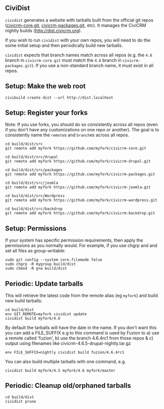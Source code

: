 ## CiviDist

`cividist` generates a website with tarballs built from the official git repos ([civicrm-core.git](https://github.com/civicrm/civicrm-core.git), [civicrm-packages.git](https://github.com/civicrm/civicrm-packages.git), etc). It manages the CiviCRM nightly builds (http://dist.civicrm.org).

If you wish to run `cividist` with your own repos, you will need to do the some initial setup and then periodically build new tarballs.

`cividist` expects that branch names match across all repos (e.g. the `4.6` branch in `civicrm-core.git` must match the `4.6` branch in `civicrm-packages.git`). If you use a non-standard branch name, it must exist in all repos.

## Setup: Make the web root

```
civibuild create dist --url http://dist.localhost
```

## Setup: Register your forks

Note: If you use forks, you should do so consistently across all repos (even if you don't
have any customizations on one repo or another). The goal is to consistently name the `remote`s
and `branch`es across all repos.

```
cd build/dist/src
git remote add myfork https://github.com/myfork/civicrm-core.git

cd build/dist/src/drupal
git remote add myfork https://github.com/myfork/civicrm-drupal.git

cd build/dist/src/packages
git remote add myfork https://github.com/myfork/civicrm-packages.git

cd build/dist/src/joomla
git remote add myfork https://github.com/myfork/civicrm-joomla.git

cd build/dist/src/Wordpress
git remote add myfork https://github.com/myfork/civicrm-wordpress.git

cd build/dist/src/backdrop
git remote add myfork https://github.com/myfork/civicrm-backdrop.git
```

## Setup: Permissions

If your system has specific permission requirements, then apply the permissions as you normally would. For example, if you use chgrp and and set all files as group-writable:

```
sudo git config --system core.filemode false
sudo chgrp -R mygroup build/dist
sudo chmod -R g+w build/dist
```

## Periodic: Update tarballs

This will retrieve the latest code from the remote alias (eg `myfork`) and build new build tarballs:

```
cd build/dist
env GIT_REMOTE=myfork cividist update 
cividist build myfork/4.6
```

By default the tarballs will have the date in the name. If you don't want this you can add a FILE_SUFFIX
e.g to this command is used by Fuzion to a) use a remote called 'fuzion', b) use the branch 4.6.4rc1 from those repos & c) output using filenames like civicrm-4.6.5-drupal-nightly.tar.gz

```
env FILE_SUFFIX=nightly cividist build fuzion/4.6.4rc1
```

You can also build multiple tarballs with one command, e.g.

```
cividist build myfork/4.5 myfork/4.6 myfork/master
```

## Periodic: Cleanup old/orphaned tarballs

```
cd build/dist
cividist prune
```
